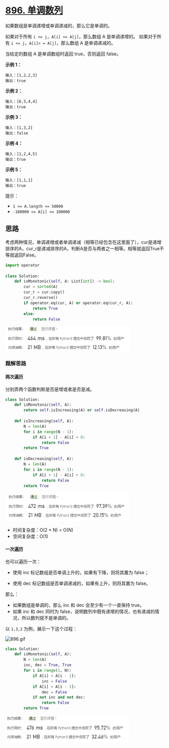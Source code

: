 # [896. 单调数列](https://leetcode-cn.com/problems/monotonic-array/)

如果数组是单调递增或单调递减的，那么它是单调的。

如果对于所有 `i <= j`，`A[i] <= A[j]`，那么数组 A 是单调递增的。 如果对于所有 `i <= j`，`A[i]> = A[j]`，那么数组 A 是单调递减的。

当给定的数组 A 是单调数组时返回 true，否则返回 false。

 

**示例 1：**

```
输入：[1,2,2,3]
输出：true
```

**示例 2：**

```
输入：[6,5,4,4]
输出：true
```

**示例 3：**

```
输入：[1,3,2]
输出：false
```

**示例 4：**

```
输入：[1,2,4,5]
输出：true
```

**示例 5：**

```
输入：[1,1,1]
输出：true
```


提示：

- `1 <= A.length <= 50000`
- `-100000 <= A[i] <= 100000`

## 思路

考虑两种情况，单调递增或者单调递减（相等已经包含在这里面了），cur是递增排序的A，cur_r是递减排序的A，判断A是否与两者之一相等。相等就返回True不等就返回False。

```python
import operator

class Solution:
    def isMonotonic(self, A: List[int]) -> bool:
        cur = sorted(A)
        cur_r = cur.copy()
        cur_r.reverse()
        if operator.eq(cur, A) or operator.eq(cur_r, A):
            return True
        else:
            return False
```

![image-20210228102038058](../img/image-20210228102038058.png)

### 题解思路

#### 两次遍历

分别弄两个函数判断是否是增或者是否是减。

```python
class Solution:
    def isMonotonic(self, A):
        return self.isIncreasing(A) or self.isDecreasing(A)
        
    def isIncreasing(self, A):
        N = len(A)
        for i in range(N - 1):
            if A[i + 1] - A[i] < 0:
                return False
        return True
    
    def isDecreasing(self, A):
        N = len(A)
        for i in range(N - 1):
            if A[i + 1] - A[i] > 0:
                return False
        return True
```

![image-20210228105053979](../img/image-20210228105053979.png)

- 时间复杂度：O(2 * N) = O(N)
- 空间复杂度：O(1)

#### 一次遍历

也可以遍历一次：

- 使用 inc 标记数组是否单调上升的，如果有下降，则将其置为 false；

- 使用 dec 标记数组是否单调递减的，如果有上升，则将其置为 false。

那么：

- 如果数组是单调的，那么 inc 和 dec 会至少有一个一直保持 true。
- 如果 inc 和 dec 同时为 false，说明数列中既有递增的情况，也有递减的情况，所以数列就不是单调的。

以 `1,3,2` 为例，展示一下这个过程：

![896.gif](https://pic.leetcode-cn.com/1614477053-gZoqtW-896.gif)

```python
class Solution:
    def isMonotonic(self, A):
        N = len(A)
        inc, dec = True, True
        for i in range(1, N):
            if A[i] < A[i - 1]:
                inc = False
            if A[i] > A[i - 1]:
                dec = False
            if not inc and not dec:
                return False
        return True
```

![image-20210228104943506](../img/image-20210228104943506.png)